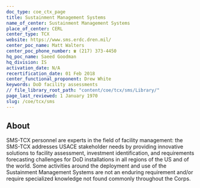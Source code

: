 ```yaml
---
doc_type: coe_ctx_page 
title: Sustainment Management Systems
name_of_center: Sustainment Management Systems
place_of_center: CERL
center_type: TCX
website: https://www.sms.erdc.dren.mil/
center_poc_name: Matt Walters
center_poc_phone_number: ☎ (217) 373-4450
hq_poc_name: Saeed Goodman
hq_division: IS
activation_date: N/A
recertification_date: 01 Feb 2018
center_functional_proponent: Drew White
keywords: DoD facility assessments
// file_library_root_path: "content/coe/tcx/sms/Library/" 
page_last_reviewed: 1 January 1970 
slug: /coe/tcx/sms
---
```


## About 

SMS-TCX personnel are experts in the field of facility management: the SMS-TCX addresses USACE stakeholder needs by providing innovative solutions to facility assessment, investment identification, and requirements forecasting challenges for DoD installations in all regions of the US and of the world. Some activities around the deployment and use of the Sustainment Management Systems are not an enduring requirement and/or require specialized knowledge not found commonly throughout the Corps. 

 

